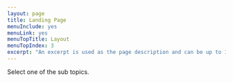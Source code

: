 ```yaml
---
layout: page
title: Landing Page
menuInclude: yes
menuLink: yes
menuTopTitle: Layout
menuTopIndex: 3
excerpt: "An excerpt is used as the page description and can be up to 160 characters long..."
---
```

Select one of the sub topics.